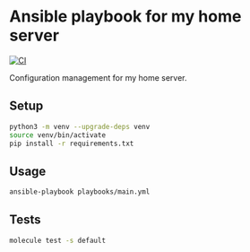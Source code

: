 # Ansible playbook for my home server

[![CI](https://github.com/JoeNyland/ansible-playbook-server/actions/workflows/ci.yml/badge.svg)](https://github.com/JoeNyland/ansible-playbook-server/actions/workflows/ci.yml)

Configuration management for my home server.

## Setup

```bash
python3 -m venv --upgrade-deps venv
source venv/bin/activate
pip install -r requirements.txt
```

## Usage

```bash
ansible-playbook playbooks/main.yml
```

## Tests

```bash
molecule test -s default
```
